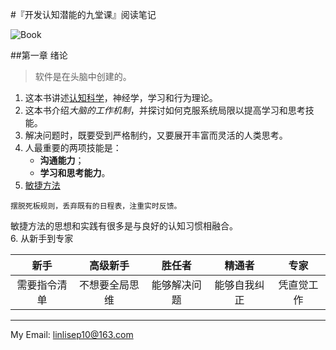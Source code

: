 #『开发认知潜能的九堂课』阅读笔记

![Book](http://img33.ddimg.cn/28/21/1132223923-1_u_1.jpg)

##第一章 绪论
> 软件是在头脑中创建的。

1. 这本书讲述[认知科学][1]，神经学，学习和行为理论。  
2. 这本书介绍*大脑的工作机制*，并探讨如何克服系统局限以提高学习和思考技能。
3. 解决问题时，既要受到严格制约，又要展开丰富而灵活的人类思考。  
4. 人最重要的两项技能是：
	* **沟通能力**；
	* **学习和思考能力**。
5. [敏捷方法](http://baike.baidu.com/link?url=n27Suiteeyeb7F-Ds9Bk1xNad_dznudJNPaeLLm8YI0xH375RMsqcTLbnwu-pOLFOmATOvM-dYbkZiTnLMs_L_)  
```
摆脱死板规则，丢弃既有的日程表，注重实时反馈。
```  
敏捷方法的思想和实践有很多是与良好的认知习惯相融合。  
6. 从新手到专家  

<center>

|新手|高级新手|胜任者|精通者|专家|
|:---:|:---:|:---:|:---:|:---:|
|需要指令清单|不想要全局思维|能够解决问题|能够自我纠正|凭直觉工作|
</center>

--------


My Email: <linlisep10@163.com>  

[1]:http://baike.baidu.com/link?url=5nNliLdI6LepnVfE7lt_fTjp5Z-XjVHqA6AIy7pehnbjkzf4opUzs1ai-YajlUInQsZM4YqEbxzRhZuTuuqzJIa8XRz35kbXeHANK5E9UBe

